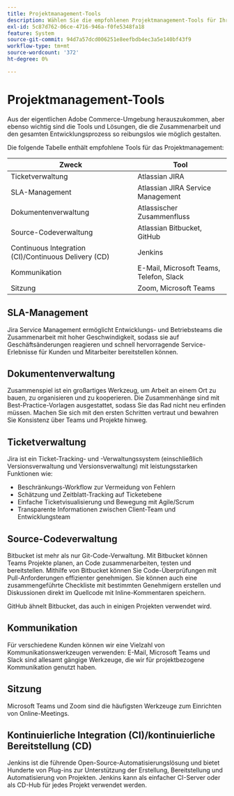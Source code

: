 ```yaml
---
title: Projektmanagement-Tools
description: Wählen Sie die empfohlenen Projektmanagement-Tools für Ihre Adobe Commerce-Implementierung aus.
exl-id: 5c87d762-06ce-4716-946a-f0fe5348fa18
feature: System
source-git-commit: 94d7a57dcd006251e8eefbdb4ec3a5e140bf43f9
workflow-type: tm+mt
source-wordcount: '372'
ht-degree: 0%

---
```


# Projektmanagement-Tools

Aus der eigentlichen Adobe Commerce-Umgebung herauszukommen, aber ebenso wichtig sind die Tools und Lösungen, die die Zusammenarbeit und den gesamten Entwicklungsprozess so reibungslos wie möglich gestalten.

Die folgende Tabelle enthält empfohlene Tools für das Projektmanagement:

| Zweck | Tool |
|------------------------------------------------------|--------------------------------------|
| Ticketverwaltung | Atlassian JIRA |
| SLA-Management | Atlassian JIRA Service Management |
| Dokumentenverwaltung | Atlassischer Zusammenfluss |
| Source-Codeverwaltung | Atlassian Bitbucket, GitHub |
| Continuous Integration (CI)/Continuous Delivery (CD) | Jenkins |
| Kommunikation | E-Mail, Microsoft Teams, Telefon, Slack |
| Sitzung | Zoom, Microsoft Teams |

## SLA-Management

Jira Service Management ermöglicht Entwicklungs- und Betriebsteams die Zusammenarbeit mit hoher Geschwindigkeit, sodass sie auf Geschäftsänderungen reagieren und schnell hervorragende Service-Erlebnisse für Kunden und Mitarbeiter bereitstellen können.

## Dokumentenverwaltung

Zusammenspiel ist ein großartiges Werkzeug, um Arbeit an einem Ort zu bauen, zu organisieren und zu kooperieren. Die Zusammenhänge sind mit Best-Practice-Vorlagen ausgestattet, sodass Sie das Rad nicht neu erfinden müssen. Machen Sie sich mit den ersten Schritten vertraut und bewahren Sie Konsistenz über Teams und Projekte hinweg.

## Ticketverwaltung

Jira ist ein Ticket-Tracking- und -Verwaltungssystem (einschließlich Versionsverwaltung und Versionsverwaltung) mit leistungsstarken Funktionen wie:

- Beschränkungs-Workflow zur Vermeidung von Fehlern
- Schätzung und Zeitblatt-Tracking auf Ticketebene
- Einfache Ticketvisualisierung und Bewegung mit Agile/Scrum
- Transparente Informationen zwischen Client-Team und Entwicklungsteam

## Source-Codeverwaltung

Bitbucket ist mehr als nur Git-Code-Verwaltung. Mit Bitbucket können Teams Projekte planen, an Code zusammenarbeiten, testen und bereitstellen. Mithilfe von Bitbucket können Sie Code-Überprüfungen mit Pull-Anforderungen effizienter genehmigen. Sie können auch eine zusammengeführte Checkliste mit bestimmten Genehmigern erstellen und Diskussionen direkt im Quellcode mit Inline-Kommentaren speichern.

GitHub ähnelt Bitbucket, das auch in einigen Projekten verwendet wird.

## Kommunikation

Für verschiedene Kunden können wir eine Vielzahl von Kommunikationswerkzeugen verwenden: E-Mail, Microsoft Teams und Slack sind allesamt gängige Werkzeuge, die wir für projektbezogene Kommunikation genutzt haben.

## Sitzung

Microsoft Teams und Zoom sind die häufigsten Werkzeuge zum Einrichten von Online-Meetings.

## Kontinuierliche Integration (CI)/kontinuierliche Bereitstellung (CD)

Jenkins ist die führende Open-Source-Automatisierungslösung und bietet Hunderte von Plug-ins zur Unterstützung der Erstellung, Bereitstellung und Automatisierung von Projekten. Jenkins kann als einfacher CI-Server oder als CD-Hub für jedes Projekt verwendet werden.
